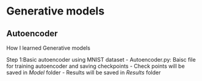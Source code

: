 # Generative models
## Autoencoder
How I learned Generative models


Step 1:Basic autoencoder using MNIST dataset 
    - Autoencoder.py: Baisc file for training autoencoder and saving checkpoints 
    - Check points will be saved in _Model_ folder
    - Results will be saved in _Results_ folder
